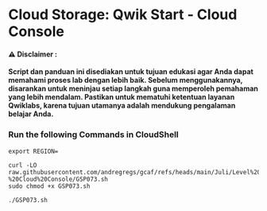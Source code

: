 #  Cloud Storage: Qwik Start - Cloud Console


#### ⚠️ Disclaimer :
**Script dan panduan ini disediakan untuk tujuan edukasi agar Anda dapat memahami proses lab dengan lebih baik. Sebelum menggunakannya, disarankan untuk meninjau setiap langkah guna memperoleh pemahaman yang lebih mendalam. Pastikan untuk mematuhi ketentuan layanan Qwiklabs, karena tujuan utamanya adalah mendukung pengalaman belajar Anda.**

### Run the following Commands in CloudShell 

```
export REGION=
```

```
curl -LO raw.githubusercontent.com/andregregs/gcaf/refs/heads/main/Juli/Level%201/Cloud%20Storage%20Qwik%20Start%20-%20Cloud%20Console/GSP073.sh
sudo chmod +x GSP073.sh

./GSP073.sh
```